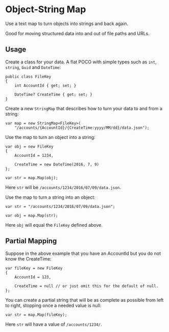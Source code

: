 # Object-String Map

Use a text map to turn objects into strings and back again. 

Good for moving structured data into and out of file paths and URLs.

## Usage

Create a class for your data. A flat POCO with simple types such as `int`, `string`, `Guid` and `DateTime`:
```
public class FileKey
{
    int AccountId { get; set; }
    
    DateTime? CreateTime { get; set; }
}
```
Create a new `StringMap` that describes how to turn your data to and from a string:
```
var map = new StringMap<FileKey>(
    "/accounts/{AccountId}/{CreateTime:yyyy/MM/dd}/data.json");
```
Use the map to turn an object into a string:
```
var obj = new FileKey
{
    AccountId = 1234,
    
    CreateTime = new DateTime(2016, 7, 9)
};

var str = map.Map(obj);
```
Here `str` will be `/accounts/1234/2016/07/09/data.json`.

Use the map to turn a string into an object:
```
var str = "/accounts/1234/2016/07/09/data.json";

var obj = map.Map(str);
```
Here `obj` will equal the `FileKey` defined above.

## Partial Mapping

Suppose in the above example that you have an AccountId but you do not know the CreateTime:
```
var fileKey = new FileKey
{
    AccountId = 123,
    
    CreateTime = null // or just omit this for the default of null.
};
```
You can create a partial string that will be as complete as possible from left to right, stopping once a needed value is null:
```
var str = map.Map(fileKey);
```
Here `str` will have a value of `/accounts/1234/`.
